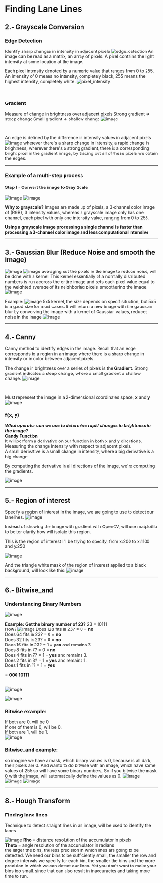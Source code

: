# Finding Lane Lines
## 2.- Grayscale Conversion
### Edge Detection
Identify sharp changes in intensity in adjacent pixels
![edge_detection](/computer-vision/static/MD/edge_detection.png)
An image can be read as a matrix, an array of pixels.
A pixel contains the light intensity at some location at the image.

Each pixel intensity denoted by a numeric value that ranges from 0 to 255.
An intensity of 0 means no intensity, completely black,
255 means the highest intensity, completely white.
![pixel_intensity](/computer-vision/static/MD/pixel_intensity.png)

<br>

### Gradient
Measure of change in brightness over adjacent pixels
Strong gradient => steep change
Small gradient => shallow change
![image](/computer-vision/static/MD/gradient.png)

<br>

An edge is defined by the difference in intensity values in adjacent pixels 
![image](/computer-vision/static/MD/original-to-gradient.png)
wherever there's a sharp change in intensity, a rapid change in brightness, wherever there's a strong gradient, there is a corresponding bright pixel in the gradient image, by tracing out all of these pixels we obtain the edges.

---

### Example of a multi-step process
#### Step 1 - Convert the image to Gray Scale
![image](/computer-vision/static/test_lane_02.png)
![image](/computer-vision/static/MD/original-to-gray-scale.png)

**Why to grayscale?**
Images are made up of pixels, a 3-channel color image of (RGB), 3 intensity values, whereas a grayscale image only has one channel, each pixel with only one intensity value, ranging from 0 to 255.

**Using a grayscale image processing a single channel is faster than processing a 3-channel color image and less computational intensive**

---
## 3.- Gaussian Blur (Reduce Noise and smooth the image)
![image](/computer-vision/static/MD/gaussian-example.png)
![image](/computer-vision/static/MD/grayscale-image-pixels.png)
averaging out the pixels in the image to reduce noise, will be done with a kernel.
This kernel essentially of a normally distributed numbers is run accross the entire image and sets each pixel value equal to the weighted average of its neighboring pixels, smoothering the image.
![image](/computer-vision/static/MD/kernel.png)

Example:
![image](/computer-vision/static/MD/gaussian-kernel.png)
5x5 kernel, the size depends on specif situation, but 5x5 is a good size for most cases.
It will return a new image with the gaussian blur by convolving the image with a kernel of Gaussian values, reduces noise in the image
![image](/computer-vision/static/MD/gaussian-kernel-02.png)

---

## 4.- Canny
Canny method to identify edges in the image.
Recall that an edge corresponds to a region in an image where there is a sharp change in intensity or in color between adjacent pixels.

The change in brightness over a series of pixels is the **Gradient**.
Strong gradient indicates a steep change, where a small gradient a shallow change. 
![image](/computer-vision/static/MD/gradient-change.png)

<br>

Must represent the image in a 2-dimensional coordinates space, **x** and **y**
![image](/computer-vision/static/MD/x%20and%20y%20in%20gradient.png)

### f(x, y)
___What operator can we use to determine rapid changes in brightness in the image?___
<br>
**Candy Function**
<br>
It will perform a derivative on our function in both x and y directions.
Measuring the change intensity with respect to adjacent pixels. <br>
A small derivative is a small change in intensity, where a big derivative is a big change. <br>

By computing the derivative in all directions of the image, we're computing the gradients.

![image](/computer-vision/static/MD/canny_function_example.png)

---

## 5.-  Region of interest
Specify a region of interest in the image, we are going to use to detect our lanelines.
![image](/computer-vision/static/MD/region_of_interest.png)

Instead of showing the image with gradient with OpenCV, will use matplotlib to better clarify how will isolate this region.

This is the region of interest I'll be trying to specify, from x:200 to x:1100 and y:250

![image](/computer-vision/static/MD/region_to_draw.png)

And the triangle white mask of the region of interest applied to a black background, will look like this:
![image](/computer-vision/static/MD/triangle_white_mask.png)

---

## 6.- Bitwise_and
### Understanding Binary Numbers
![image](/computer-vision/static/MD/binary_numbers_and_equivalents.png)

**Example: Get the binary number of 23?**
23 = 10111 <br>
How?
![image](/computer-vision/static/MD/23_to_binary.png)
Does 128 fits in 23? = 0 = **no** <br>
Does 64 fits in 23? = 0 = **no** <br>
Does 32 fits in 23? = 0 = **no** <br>
Does 16 fits in 23? = 1 = **yes** and remains 7. <br>
Does 8 fits in 7? = 0 = **no**<br>
Does 4 fits in 7? = 1 = **yes** and remains 3. <br>
Does 2 fits in 3? = 1 = **yes** and remains 1. <br>
Does 1 fits in 1? = 1 = **yes** <br>

= **000 10111**
<br><br>

![image](/computer-vision/static/MD/0_and_255_in_region_of_interest.png)

![image](/computer-vision/static/MD/255_to_binary.png)

### Bitwise example:
If both are 0, will be 0. <br>
If one of them is 0, will be 0. <br>
If both are 1, will be 1. <br>
![image](/computer-vision/static/MD/bitwise_example.png)

### Bitwise_and example:
so imagine we have a mask, which binary values is 0, because is all dark, their pixels are 0.
And wanto to do bitwise with an image, which have some values of 255 so will have some binary numbers,
So if you bitwise the mask 0 with the image, will automatically define the values as 0.
![image](/computer-vision/static/MD/bitwise_and.png)
![image](/computer-vision/static/MD/bitwise_and_0.png)
![image](/computer-vision/static/MD/bitwise_and_1.png)

---

## 8.- Hough Transform
### Finding lane lines 
Technique to detect straight lines in an image, will be used to identify the lanes.

![image](/computer-vision/static/MD/rho_and_theta.png)
**Rho** = distance resolution of the accumulator in pixels<br>
**Theta** = angle resolution of the accumulator in radians
<br>
the larger the bins, the less precision in which lines are going to 
be detected.
We need our bins to be sufficiently small, the smaller the row and degree
intervals we specify for each bin, the smaller the bins and the more precision in which we can detect our lines.
Yet you don't want to make your bins too small, since that can also result in inaccuracies and taking more time to run.